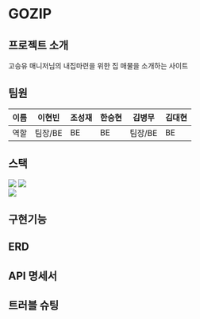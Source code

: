 # GOZIP  

## 프로젝트 소개  
고승유 매니저님의 내집마련을 위한 집 매물을 소개하는 사이트  

## 팀원 
|이름|이현빈|조성재|한승현|김병무|김대현|  
|--|--|--|--|--|--|
|역할|팀장/BE|BE|BE|팀장/BE|BE|  

## 스택  
<img src="https://img.shields.io/badge/SpringBoot-6DB33F?style=for-the-badge&logo=Spring Boot&logoColor=white">  <img src="https://img.shields.io/badge/SpringSecurity-6DB33F?style=for-the-badge&logo=Spring Security&logoColor=white">   
<img src="https://img.shields.io/badge/AmazonRDS-527FFF?style=for-the-badge&logo=Amazon RDS&logoColor=white">  

## 구현기능 

## ERD  

## API 명세서  

## 트러블 슈팅    

